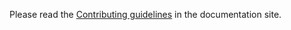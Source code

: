 Please read the [Contributing guidelines](https://argorithm.github.io/toolkit/contributing/) in the documentation site.
